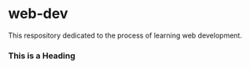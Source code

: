 # web-dev
This respository dedicated to the process of learning web development.

### This is a Heading
